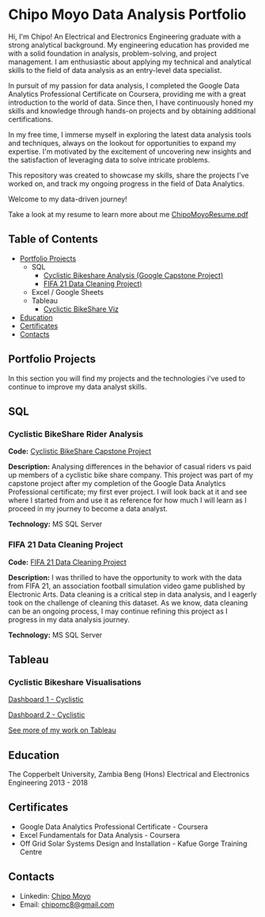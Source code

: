 # Chipo Moyo Data Analysis Portfolio
Hi, I'm Chipo! An Electrical and Electronics Engineering graduate with a strong analytical background. My engineering education has provided me with a solid foundation in analysis, problem-solving, and project management. I am enthusiastic about applying my technical and analytical skills to the field of data analysis as an entry-level data specialist.

In pursuit of my passion for data analysis, I completed the Google Data Analytics Professional Certificate on Coursera, providing me with a great introduction to the world of data. Since then, I have continuously honed my skills and knowledge through hands-on projects and by obtaining additional certifications.

In my free time, I immerse myself in exploring the latest data analysis tools and techniques, always on the lookout for opportunities to expand my expertise. I'm motivated by the excitement of uncovering new insights and the satisfaction of leveraging data to solve intricate problems.

This repository was created to showcase my skills, share the projects I've worked on, and track my ongoing progress in the field of Data Analytics. 

Welcome to my data-driven journey!

Take a look at my resume to learn more about me [ChipoMoyoResume.pdf](https://github.com/ChipoMC/Data_Analysis_Portoflio/files/13227787/ChipoMoyoResume.pdf)

## Table of Contents
- [Portfolio Projects](https://github.com/ChipoMC/Data_Analysis_Portoflio/blob/main/README.md#portfolio-projects)
  - SQL
    - [Cyclistic Bikeshare Analysis (Google Capstone Project)](https://github.com/ChipoMC/Data_Analysis_Portoflio#cyclistic-bikeshare-rider-analysis)
    - [FIFA 21 Data Cleaning Project)](https://github.com/ChipoMC/Data_Analysis_Portoflio/blob/main/README.md#fifa-21-data-cleaning-project)
  - Excel / Google Sheets
  - Tableau
    - [Cyclictic BikeShare Viz](https://github.com/ChipoMC/Data_Analysis_Portoflio/blob/main/README.md#cyclistic-bikeshare-visualisations)
- [Education](https://github.com/ChipoMC/Data_Analysis_Portoflio/blob/main/README.md#education)
- [Certificates](https://github.com/ChipoMC/Data_Analysis_Portoflio/blob/main/README.md#certificates)
- [Contacts](https://github.com/ChipoMC/Data_Analysis_Portoflio/blob/main/README.md#contacts)
 
 
## Portfolio Projects

In this section you will find my projects and the technologies i've used to continue to improve my data analyst skills.
## SQL

### Cyclistic BikeShare Rider Analysis
**Code:** [Cyclistic BikeShare Capstone Project](https://github.com/ChipoMC/Portfolio-Projects/blob/main/Cysclistic_Bikeshare_Chipo.sql)

**Description:** Analysing differences in the behavior of casual riders vs paid up members of a cyclistic bike share company. 
This project was part of my capstone project after my completion of the Google Data Analytics Professional certificate; my first ever project. I will look back at it and see where I started from and use it as reference for how much I will learn as I proceed in my journey to become a data analyst.

**Technology:** MS SQL Server

### FIFA 21 Data Cleaning Project

**Code:** [FIFA 21 Data Cleaning Project](https://github.com/ChipoMC/Portfolio-Projects/blob/main/FIFA21_DataCleaning.sql)

**Description:** I was thrilled to have the opportunity to work with the data from FIFA 21, an association football simulation video game published by Electronic Arts. Data cleaning is a critical step in data analysis, and I eagerly took on the challenge of cleaning this dataset. As we know, data cleaning can be an ongoing process, I may continue refining this project as I progress in my data analysis journey.

**Technology:** MS SQL Server

## Tableau

### Cyclistic Bikeshare Visualisations
[Dashboard 1 - Cyclistic](https://github.com/ChipoMC/Portfolio-Projects/blob/main/Tableau-dashboards/cyclistic_dashboard1.png)

[Dashboard 2 - Cyclistic](https://github.com/ChipoMC/Portfolio-Projects/blob/main/Tableau-dashboards/cyclistic_bikeshare2.png)

[See more of my work on Tableau](https://public.tableau.com/app/profile/chipo.moyo/vizzes)

## Education
The Copperbelt University, Zambia 
Beng (Hons) Electrical and Electronics Engineering
2013 - 2018

## Certificates
- Google Data Analytics Professional Certificate - Coursera
- Excel Fundamentals for Data Analysis - Coursera
- Off Grid Solar Systems Design and Installation - Kafue Gorge Training Centre

## Contacts
- Linkedin: [Chipo Moyo](https://www.linkedin.com/in/chipo-moyo-993aa0179/)
- Email: chipomc8@gmail.com






